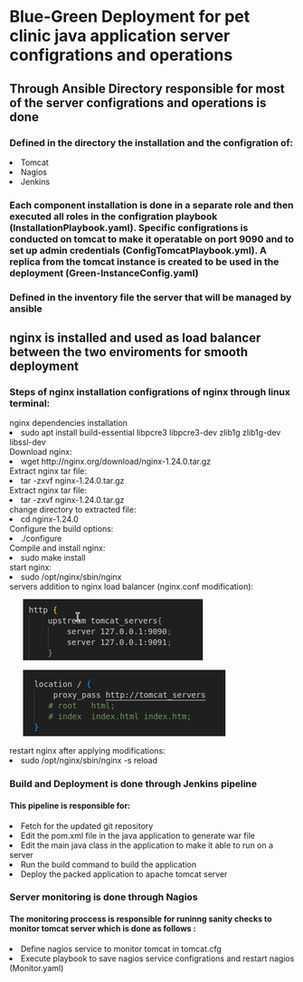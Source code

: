 <h1>Blue-Green Deployment for pet clinic java application server configrations and operations</h1>
<h2>Through Ansible Directory responsible for most of the server configrations and operations is done</h2>
<h3>Defined in the directory the installation and the configration of:</h3>
<li>Tomcat</li>
<li>Nagios</li>
<li>Jenkins</li>
<h3>Each component installation is done in a separate role and then executed all roles in the configration playbook (InstallationPlaybook.yaml). Specific configrations is conducted on tomcat to make it operatable on port 9090 and to set up admin credentials (ConfigTomcatPlaybook.yml). A replica from the tomcat instance is created to be used in the deployment (Green-InstanceConfig.yaml)</h3>
<h3>Defined in the inventory file the server that will be managed by ansible</h3>
<h2>nginx is installed and used as load balancer between the two enviroments for smooth deployment</h2>
<h3>Steps of nginx installation configrations of nginx through linux terminal:</h3>
<label>nginx dependencies installation</label>
<li>sudo apt install build-essential libpcre3 libpcre3-dev zlib1g zlib1g-dev libssl-dev</li>
<label>Download nginx:</label>
<li>wget http://nginx.org/download/nginx-1.24.0.tar.gz</li>
<label>Extract nginx tar file:</label>
<li>tar -zxvf nginx-1.24.0.tar.gz</li>
<label>Extract nginx tar file:</label>
<li>tar -zxvf nginx-1.24.0.tar.gz</li>
<label>change directory to extracted file:</label>
<li>cd nginx-1.24.0</li>
<label>Configure the build options:</label>
<li>./configure</li>
<label>Compile and install nginx:</label>
<li>sudo make install</li>
<label>start nginx:</label>
<li>sudo /opt/nginx/sbin/nginx</li>
<label>servers addition to nginx load balancer (nginx.conf modification):</label>
<ol><img src="nginx1.png"></ol>
<ol><img src="nginx2.png"></ol>
<label>restart nginx after applying modifications:</label>
<li>sudo /opt/nginx/sbin/nginx -s reload</li>
<h3>Build and Deployment is done through Jenkins pipeline</h3>
<h4>This pipeline is responsible for:</h4>
<li>Fetch for the updated git repository</li>
<li>Edit the pom.xml file in the java application to generate war file</li>
<li>Edit the main java class in the application to make it able to run on a server</li>
<li>Run the build command to build the application</li>
<li>Deploy the packed application to apache tomcat server</li>
<h3>Server monitoring is done through Nagios</h3>
<h4>The monitoring proccess is responsible for runinng sanity checks to monitor tomcat server which is done as follows :</h4>
<li>Define nagios service to monitor tomcat in tomcat.cfg</li>
<li>Execute playbook to save nagios service configrations and restart nagios (Monitor.yaml)</li>

